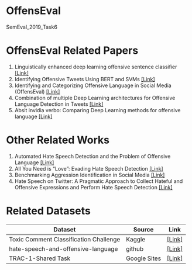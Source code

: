 # OffensEval
SemEval_2019_Task6

# OffensEval Related Papers
1. Linguistically enhanced deep learning offensive sentence classifier [[Link]](https://arxiv.org/pdf/1904.05152)
2. Identifying Offensive Tweets Using BERT and SVMs [[Link]](https://arxiv.org/pdf/1904.03450)
3. Identifying and Categorizing Offensive Language in Social Media (OffensEval) [[Link]](https://arxiv.org/pdf/1903.08983) 
4. Combination of multiple Deep Learning architectures for Offensive Language Detection in Tweets [[Link]](https://arxiv.org/pdf/1903.08734)
5. Absit invidia verbo: Comparing Deep Learning methods for offensive language [[Link]](https://arxiv.org/pdf/1903.05929)

# Other Related Works
1. Automated Hate Speech Detection and the Problem of Offensive Language [[Link]](https://aaai.org/ocs/index.php/ICWSM/ICWSM17/paper/viewFile/15665/14843)
2. All You Need is “Love”: Evading Hate Speech Detection [[Link]](https://arxiv.org/pdf/1808.09115.pdf)
3. Benchmarking Aggression Identification in Social Media [[Link]](https://aclweb.org/anthology/W18-4401)
4. Hate Speech on Twitter: A Pragmatic Approach to Collect Hateful and Offensive Expressions and Perform Hate Speech Detection  [[Link]](https://ieeexplore.ieee.org/stamp/stamp.jsp?tp=&arnumber=8292838)

# Related Datasets
|Dataset|Source| Link |
|---|---|---|
|Toxic Comment Classification Challenge|Kaggle|[[Link]](https://www.kaggle.com/c/jigsaw-toxic-comment-classification-challenge/data)|
|hate-speech-and-offensive-language|github|[[Link]](https://github.com/t-davidson/hate-speech-and-offensive-language/tree/master/data)|
|TRAC-1-Shared Task|Google Sites|[[Link]](https://sites.google.com/view/trac1/shared-task)|
